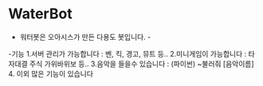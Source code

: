 # WaterBot

- 워터봇은 오아시스가 만든 다용도 봇입니다. -


-기능
1.서버 관리가 가능합니다
: 벤, 킥, 경고, 뮤트 등..
2.미니게임이 가능합니다
: 타자대결 주식 가위바위보 등..
3.음악을 들을수 있습니다
: (파이썬) ~불러줘 [음악이름]
4. 이외 많은 기능이 있습니다

